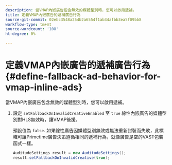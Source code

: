 ```yaml
---
description: 當VMAP內嵌廣告包含無效的媒體型別時，您可以啟用遞補。
title: 定義VMAP內嵌廣告的遞補廣告行為
source-git-commit: 02ebc3548a254b2a6554f1ab34afbb3ea5f09bb8
workflow-type: tm+mt
source-wordcount: '108'
ht-degree: 0%

---
```


# 定義VMAP內嵌廣告的遞補廣告行為 {#define-fallback-ad-behavior-for-vmap-inline-ads}

當VMAP內嵌廣告包含無效的媒體型別時，您可以啟用遞補。

1. 設定 `setFallbackOnInvalidCreativeEnabled` 至 `true` 線性內嵌廣告的媒體型別對HLS無效時，讓VMAP後援。

   預設值為 `false`. 如果線性廣告因媒體型別無效或無法重新封裝而失敗，此標幟可讓Primetime廣告決策遵循相同的遞補行為，就像廣告是空的VAST包裝函式一樣。

   ```java
   AuditudeSettings result = new AuditudeSettings(); 
   result.setFallbackOnInvalidCreative(true);
   ```
